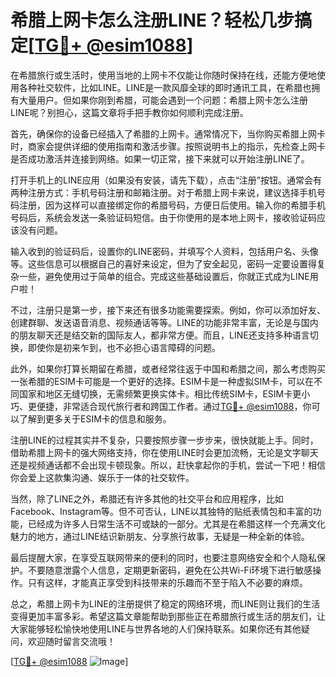 # 希腊上网卡怎么注册LINE？轻松几步搞定[[TG💪+ @esim1088](https://t.me/s/esim1088)]

在希腊旅行或生活时，使用当地的上网卡不仅能让你随时保持在线，还能方便地使用各种社交软件，比如LINE。LINE是一款风靡全球的即时通讯工具，在希腊也拥有大量用户。但如果你刚到希腊，可能会遇到一个问题：希腊上网卡怎么注册LINE呢？别担心，这篇文章将手把手教你如何顺利完成注册。

首先，确保你的设备已经插入了希腊的上网卡。通常情况下，当你购买希腊上网卡时，商家会提供详细的使用指南和激活步骤。按照说明书上的指示，先检查上网卡是否成功激活并连接到网络。如果一切正常，接下来就可以开始注册LINE了。

打开手机上的LINE应用（如果没有安装，请先下载），点击“注册”按钮。通常会有两种注册方式：手机号码注册和邮箱注册。对于希腊上网卡来说，建议选择手机号码注册，因为这样可以直接绑定你的希腊号码，方便日后使用。输入你的希腊手机号码后，系统会发送一条验证码短信。由于你使用的是本地上网卡，接收验证码应该没有问题。

输入收到的验证码后，设置你的LINE密码，并填写个人资料，包括用户名、头像等。这些信息可以根据自己的喜好来设定，但为了安全起见，密码一定要设置得复杂一些，避免使用过于简单的组合。完成这些基础设置后，你就正式成为LINE用户啦！

不过，注册只是第一步，接下来还有很多功能需要探索。例如，你可以添加好友、创建群聊、发送语音消息、视频通话等等。LINE的功能非常丰富，无论是与国内的朋友聊天还是结交新的国际友人，都非常方便。而且，LINE还支持多种语言切换，即使你是初来乍到，也不必担心语言障碍的问题。

此外，如果你打算长期留在希腊，或者经常往返于中国和希腊之间，那么考虑购买一张希腊的ESIM卡可能是一个更好的选择。ESIM卡是一种虚拟SIM卡，可以在不同国家和地区无缝切换，无需频繁更换实体卡。相比传统SIM卡，ESIM卡更小巧、更便捷，非常适合现代旅行者和跨国工作者。通过[TG💪+ @esim1088](https://t.me/s/esim1088)，你可以了解到更多关于ESIM卡的信息和服务。

注册LINE的过程其实并不复杂，只要按照步骤一步步来，很快就能上手。同时，借助希腊上网卡的强大网络支持，你在使用LINE时会更加流畅，无论是文字聊天还是视频通话都不会出现卡顿现象。所以，赶快拿起你的手机，尝试一下吧！相信你会爱上这款集沟通、娱乐于一体的社交软件。

当然，除了LINE之外，希腊还有许多其他的社交平台和应用程序，比如Facebook、Instagram等。但不可否认，LINE以其独特的贴纸表情包和丰富的功能，已经成为许多人日常生活不可或缺的一部分。尤其是在希腊这样一个充满文化魅力的地方，通过LINE结识新朋友、分享旅行故事，无疑是一种全新的体验。

最后提醒大家，在享受互联网带来的便利的同时，也要注意网络安全和个人隐私保护。不要随意泄露个人信息，定期更新密码，避免在公共Wi-Fi环境下进行敏感操作。只有这样，才能真正享受到科技带来的乐趣而不至于陷入不必要的麻烦。

总之，希腊上网卡为LINE的注册提供了稳定的网络环境，而LINE则让我们的生活变得更加丰富多彩。希望这篇文章能帮助到那些正在希腊旅行或生活的朋友们，让大家能够轻松愉快地使用LINE与世界各地的人们保持联系。如果你还有其他疑问，欢迎随时留言交流哦！

[[TG💪+ @esim1088](https://t.me/s/esim1088) ![Image](https://i.postimg.cc/4NQfJmqS/Snipaste-2025-05-13-00-14-12.png)]